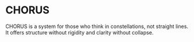 # CHORUS
CHORUS is a system for those who think in constellations, not straight lines. It offers structure without rigidity and clarity without collapse.
